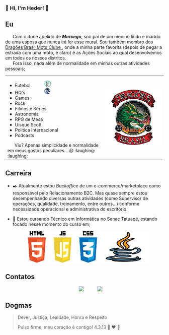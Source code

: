 ### :bat: Hi, I'm Heder! :bat:

## Eu
  &nbsp;&nbsp;&nbsp;&nbsp;&nbsp; Com o doce apelido de ***Morcego***, sou pai de um menino lindo e marido de uma esposa que nunca irá ler esse mural. Sou também membro dos <a href="https://www.facebook.com/dragoesmcbrasil/" target="_blank" rel="external"> Dragões Brasil Moto Clube </a>, onde a minha parte favorita (depois de pegar a estrada com uma moto, é claro) é as Ações Sociais ao qual desenvolvemos em todos os nossos distritos.<br>
  &nbsp;&nbsp;&nbsp;&nbsp;&nbsp; Fora isso, nada além de normalidade em minhas outras atividades pessoais;<br>
  <table>
    <tr>
      <td>
  <ul type="square">
    <li> Futebol &nbsp;&nbsp;&nbsp;&nbsp;&nbsp;&nbsp;&nbsp;&nbsp;&nbsp;&nbsp; <img width="20" height="20"            src="https://github.com/MorcegoH/icons/blob/20c0b83e0ab17ded62922127196c1f896e2e7865/pi.png">                   
    </li>
    <li> HQ's &nbsp;&nbsp;&nbsp;&nbsp;&nbsp;&nbsp;&nbsp;&nbsp;&nbsp;&nbsp;&nbsp;&nbsp;&nbsp;&nbsp; <img width="20" height="20" src="https://github.com/MorcegoH/icons/blob/20c0b83e0ab17ded62922127196c1f896e2e7865/dcicon.png">                           
    </li>
    <li> Games                   </li>
    <li> Rock                  </li>
    <li> Filmes e Séries         </li>
    <li> Astronomia              </li>
    <li> RPG de Mesa            </li>
    <li> Uísque Scott             </li>
    <li> Politica Internacional   </li>
    <li> Podcasts             </li>
  </ul>  
  &nbsp;&nbsp;&nbsp;&nbsp;&nbsp; Viu? Apenas simplicidade e normalidade em meus gostos peculiares... 😆 :laughing: :laughing:
     </td>
     <td>
         <p align="right"> 
          <a href="https://www.facebook.com/dragoesmcbrasil/" target="_blank" rel="external">
          <img src="https://github.com/MorcegoH/icons/blob/20c0b83e0ab17ded62922127196c1f896e2e7865/dragicon.png"></a>
          </p> 
     </td>
  </tr>
 </table>

## Carreira
- :black_nib: Atualmente estou *Backoffice* de um e-commerce/marketplace como responsável pelo Relacionamento B2C. Mas quase sempre estou desempenhando diversas outras atividades (como Supervisor de operações, qualidade, treinamento, entre outros...) conforme necessidade operacional e administrativa do escritório.

- :floppy_disk: Estou cursando Técnico em Informática no Senac Tatuapé, estando focado nesse momento do curso em; 
   <p align="center">
        <img width="220" height="100" src="https://github.com/MorcegoH/icons/blob/3ec4201ae2ea86d19095eeac6c1b481f9cacd7b6/3icons.png">
        <img width="160" height="100" src="https://github.com/MorcegoH/icons/blob/b3b9db3c6a6ae354d5c46c3a16b969a0d6c14d41/javaicon.png">
   

## Contatos
<p align="center">
    &nbsp;&nbsp;&nbsp;&nbsp;&nbsp;&nbsp;&nbsp;&nbsp;&nbsp;
    <a href="mailto:heder.lsantos@gmail.com" style="text-decoration:none">
        <img src="https://img.shields.io/badge/gmail-D14836?&style=for-the-badge&logo=gmail&logoColor=white&link=mailto:heder.lsantos@gmail.com">
    </a>
    &nbsp;&nbsp;&nbsp;&nbsp;&nbsp;&nbsp;&nbsp;&nbsp;&nbsp;
    <a href="https://www.linkedin.com/in/heder-santos/" target="_blank" rel="external">
        <img src="https://img.shields.io/badge/linkedin-%230077B5.svg?&style=for-the-badge&logo=linkedin&logoColor=white&link=mailto:https://www.linkedin.com/in/heder-santos/">
    </a>
</p>

## Dogmas
> Dever, Justiça, Lealdade, Honra e Respeito 
> 
> Pulso firme, meu coração é contigo! 4.3.13 👊 :heart: 🐲

